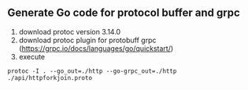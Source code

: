 ## Generate Go code for protocol buffer and grpc 

1. download protoc version 3.14.0 
2. download protoc plugin for protobuff grpc (https://grpc.io/docs/languages/go/quickstart/) 
3. execute 
```
protoc -I . --go_out=./http --go-grpc_out=./http ./api/httpforkjoin.proto
```